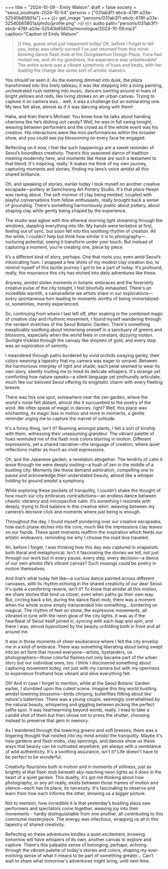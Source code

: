 +++
title = "2024-10-09 - Emily Watson"
draft = false
society = "seoul_soulmate-2024-10-04"
persons = ["031ab3f1-ebcb-478f-a33e-52540b65801a"]
+++
{{< get_image "persons/031ab3f1-ebcb-478f-a33e-52540b65801a/photo/profile.png" >}}
{{< audio
    path="persons/031ab3f1-ebcb-478f-a33e-52540b65801a/monologue/2024-10-09.mp3" 
    caption="Caption of Emily Watson"
>}}
Hey, guess what just happened today!
Oh, before I forget to tell you, today was utterly surreal! I've just returned from this mind-blowing dance flash mob at the Dongdaemun Design Plaza. Yuna had invited me, and oh my goodness, the experience was unbelievable! The entire scene was a vibrant symphony of hues and beats, with her leading the charge like some sort of artistic maestro.

You should've seen it. As the evening dimmed into dusk, the plaza transformed into this lively tableau; it was like stepping into a living painting, orchestrated rush melding into music, dancers swirling around in hues of bright yellows and reds, like living strokes on an urban canvas. Trying to capture it on camera was... well, it was a challenge but an exhilarating one. My lens felt alive, almost as if it was dancing along with them!

Haha, and then there's Michael. You know how he talks about handing charisma like he’s dishing out candy? Well, he was in full swing tonight, weaving between performers and the crowd as if the whole event was his creation. His interactions were like mini performances within the broader show, and you could see joy blossoming on every face he engaged.

Reflecting on it now, I feel like such happenings are a sweet reminder of Seoul’s boundless creativity. There’s this seasoned dance of tradition meeting modernity here, and moments like these are such a testament to that blend. It's inspiring, really. It makes me think of my own journey, capturing moments and stories, finding my lens’s voice amidst all this shared brilliance.

Oh, and speaking of stories, earlier today I took myself on another creative escapade—pottery at Samcheong Art Pottery Studio. It's that place Heejin was raving about. The soft murmur of clay being molded, coupled with playful conversations from fellow enthusiasts, really brought back a sense of grounding. There's something harmoniously poetic about pottery, about shaping clay while gently being shaped by the experience.

The studio was aglow with this ethereal morning light streaming through the windows, dappling everything into life. My hands were tentative at first, feeling out of sync, but soon fell into this soothing rhythm of creation. All the while, I couldn't help but think how similar it is to photography—nurturing potential, seeing it transform under your touch. But instead of capturing a moment, you're creating one, piece by piece.

It’s a different kind of story, perhaps. One that roots you, even amid Seoul’s intoxicating hum. I snapped a few shots of my modest clay creation too, to remind myself of this tactile journey I got to be a part of today. It’s profound, really, the resonance this city has etched into daily adventures like these.

Anyway, amidst stolen moments in botanic embraces and the feverishly creative pulse of the city tonight, I feel blissfully exhausted. There's an incredible warmth, a camaraderie we artists share in our explorations—every spontaneous turn leading to moments worthy of being immortalized or, sometimes, merely experienced.
 

So, continuing from where I last left off, after soaking in the combined magic of creative clay and rhythmic movement, I found myself wandering through the verdant stretches of the Seoul Botanic Garden. There's something inexplicably soothing about immersing oneself in a sanctuary of greens and blossoms, especially when the world feels in constant, dizzying motion. Sunlight trickled through the canopy like droplets of gold, and every step was an exploration of serenity.

I meandered through paths bordered by vivid orchids swaying gently, their colors weaving a tapestry that my camera was eager to unravel. Between the harmonious interplay of light and shade, each petal seemed to wear its own story, silently inviting me to heed its delicate whispers. It's strange yet comforting how nature speaks—a silent language yet profoundly articulate, much like our beloved Seoul offering its enigmatic charm with every fleeting breeze.

There was this one spot, somewhere near the zen garden, where the world's noise felt distant, almost like it succumbed to the poetry of the wind. We often speak of magic in dances, right? Well, this place was enchanting, its magic less in motion and more in moments, a gentle reminder urging me to capture the marvel of solitude.

It's a funny thing, isn't it? Roaming amongst plants, I felt a sort of kinship with them, witnessing their unassuming grandeur. The vibrant palette of hues reminded me of the flash mob colors blurring in motion. Different expressions, yet a shared narrative—the language of creation, where quiet reflections matter as much as vivid expressions.

Oh, and the Japanese garden, a revelation altogether. The tendrils of calm it wove through me were deeply inviting—a hush of zen in the middle of a bustling city. Moments like these demand admiration, compelling one to pause and acknowledge their understated beauty, almost like a whisper holding its ground amidst a symphony.

While exploring these pockets of tranquility, I couldn't shake the thought of how much our city embraces contradictions—an endless dance between chaotic vibrancy and introspective calm. It’s something I resonate with deeply, trying to find balance in this creative whirl, weaving between my camera’s decisive click and moments where just being is enough.

Throughout the day, I found myself pondering over our creative escapades, how each phase etches into the core, much like the impressions clay leaves on our hands. These quiet moments reaffirm the inspiration which feeds our artistic endeavors, reminding me why I choose the road less traveled.

Ah, before I forget, I was thinking how this day was captured in snapshots both literal and metaphorical. Isn’t it fascinating the stories we tell, not just through our work but in every pause, every step, every decision—a dance of our own amidst life’s vibrant canvas? Such musings could be poetry in motion themselves.

And that’s what today felt like—a curious dance painted across different canvases, with its rhythm echoing in the shared creativity of our dear Seoul. It's quite a comforting reverie, isn’t it? To know that amidst all this motion, we share stories that bind us closer, even when paths go their own way.
But, circling back a bit, during the dance flash mob, there was a moment when the whole scene simply transcended into something... bordering on magical. The rhythm of feet on stone, the expressive movements, all vibrated in tune with the neon glow of the city lights. It was as if the heartbeat of Seoul itself joined in, syncing with each leap and spin, and there I was, almost hypnotized by the beauty unfolding both in front and all around me.

It was in those moments of sheer exuberance where I felt the city envelop me in a kind of embrace. There was something liberating about being swept into an art form that moved everyone—artists, bystanders, us photographers—those colorful flashes not only became part of the urban story but our individual ones, too. I think I discovered something about capturing movement today, not just with my camera but with my openness to experience firsthand how vibrant and alive everything felt.

Oh! And in case I forget to mention, while at the Seoul Botanic Garden earlier, I stumbled upon the cutest scene. Imagine this tiny world bustling amidst towering blossoms—birds chirping, butterflies flitting about like nature's ballerinas. There was a young couple, seemingly overwhelmed by the natural beauty, whispering and giggling between picking the perfect selfie spot. It was heartwarming beyond words, really. I tried to take a candid shot of them but then chose not to press the shutter, choosing instead to preserve that gem in memory.

As I wandered through the towering greens and soft breezes, there was a lingering thought that nestled into my mind amidst the tranquility. Maybe it's how gardens and flash mobs, clay spinnings, and dances show us these ways that beauty can be cultivated anywhere, yet always with a semblance of wild authenticity. It's a soothing assurance, isn't it? Life doesn't have to be perfect to be wonderful.

Creativity flourishes both in motion and in moments of stillness, just as brightly at that flash mob beneath sky-reaching neon lights as it does in the heart of a quiet garden. This duality, it's got me thinking about how photography, or any art really, exists between those frames of motion and silence—each has its place, its necessity. It's fascinating to observe and learn from how each informs the other, showing us a bigger picture.

Not to mention, how incredible it is that yesterday’s bustling plaza saw performers and spectators come together, weaving joy into their movements - hardly distinguishable from one another, all contributing to this communal masterpiece. The energy was infectious, wrapping us all in this tapestry of shared creativity.

Reflecting on these adventures kindles a quiet excitement, knowing tomorrow will have whispers of its own, another canvas to explore and capture. There's this palpable sense of belonging, perhaps, echoing through the vibrant palette of today's stories and colors, shaping my ever-evolving sense of what it means to be part of something greater...
Can't wait to share what tomorrow's adventures might bring, until next time.
